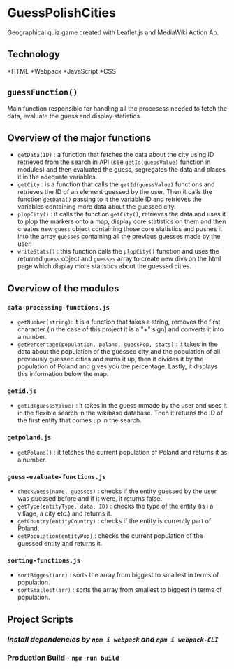 # GuessPolishCities

Geographical quiz game created with Leaflet.js and MediaWiki Action Ap.

## Technology

*HTML
*Webpack
*JavaScript
*CSS

## `guessFunction()`

Main function responsible for handling all the procesess needed to fetch the data, evaluate the guess and display statistics.

## Overview of the major functions

- `getData(ID)` : a function that fetches the data about the city using ID retrieved from the search in API (see `getId(guessValue)` function in modules) and then evaluated the guess, segregates the data and places it in the adequate variables.
- `getCity` : is a function that calls the `getId(guessValue)` functions and retrieves the ID of an element guessed by the user. Then it calls the function `getData()` passing to it the variable ID and retrieves the variables containing more data about the guessed city.
- `plopCity()` : it calls the function `getCity()`, retrieves the data and uses it to plop the markers onto a map, display core statistics on them and then creates new `guess` object containing those core statistics and pushes it into the array `guesses` containing all the previous guesses made by the user.
- `writeStats()` : this function calls the `plopCity()` function and uses the returned `guess` object and `guesses` array to create new divs on the html page which display more statistics about the guessed cities.

## Overview of the modules

### `data-processing-functions.js`

- `getNumber(string)`: it is a function that takes a string, removes the first character (in the case of this project it is a "+" sign) and converts it into a number.
- `getPercentage(population, poland, guessPop, stats)` : it takes in the data about the population of the guessed city and the population of all previously guessed cities and sums it up, then it divides it by the population of Poland and gives you the percentage. Lastly, it displays this information below the map.

### `getid.js`

- `getId(guesssValue)` : it takes in the guess mmade by the user and uses it in the flexible search in the wikibase database. Then it returns the ID of the first entity that comes up in the search.

### `getpoland.js`

- `getPoland()` : it fetches the current population of Poland and returns it as a number.

### `guess-evaluate-functions.js`

- `checkGuess(name, guesses)` : checks if the entity guessed by the user was guessed before and if it were, it returns false.
- `getType(entityType, data, ID)` : checks the type of the entity (is i a village, a city etc.) and returns it.
- `getCountry(entityCountry)` : checks if the entity is currently part of Poland.
- `getPopulation(entityPop)` : checks the current population of the guessed entity and returns it.

### `sorting-functions.js`

- `sortBiggest(arr)` : sorts the array from biggest to smallest in terms of population.
- `sortSmallest(arr)` : sorts the array from smallest to biggest in terms of population.

## Project Scripts

### **_Install dependencies by `npm i webpack` and `npm i webpack-CLI`_**

### Production Build - `npm run build`
